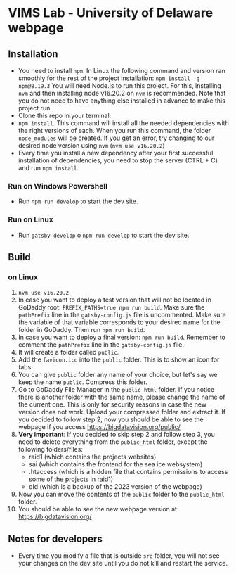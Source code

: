 # VIMS Lab - University of Delaware webpage

## Installation
- You need to install `npm`. In Linux the following command and version ran smoothly for the rest of the project installation:  `npm install -g npm@8.19.3`
You will need Node.js to run this project. For this, installing `nvm` and then installing node v16.20.2 on `nvm` is recommended.
Note that you do not need to have anything else installed in advance to make this project run.
- Clone this repo
In your terminal:
- `npm install`. This command will install all the needed dependencies with the right versions of each. When you run this command, the folder `node_modules` will be created. If you get an error, try changing to our desired node version using `nvm` (`nvm use v16.20.2`)
- Every time you install a new dependency after your first successful installation of dependencies, you need to stop the server (CTRL + C) and run `npm install`.
### Run on Windows Powershell
- Run `npm run develop` to start the dev site.

### Run on Linux
- Run `gatsby develop` o `npm run develop` to start the dev site.

## Build
### on Linux
1. `nvm use v16.20.2`
2. In case you want to deploy a test version that will not be located in GoDaddy root: `PREFIX_PATHS=true npm run build`. Make sure the `pathPrefix` line in the `gatsby-config.js` file is uncommented. Make sure the variable of that variable corresponds to your desired name for the folder in GoDaddy. Then run `npm run build`.
3. In case you want to deploy a final version: `npm run build`. Remember to comment the `pathPrefix` line in the `gatsby-config.js` file.
4. It will create a folder called `public`.
5. Add the `favicon.ico` into the `public` folder. This is to show an icon for tabs.
6. You can give `public` folder any name of your choice, but let's say we keep the name `public`. Compress this folder.
7. Go to GoDaddy File Manager in the `public_html` folder. If you notice there is another folder with the same name, please change the name of the current one. This is only for security reasons in case the new version does not work. Upload your compressed folder and extract it. If you decided to follow step 2, now you should be able to see the webpage if you access https://bigdatavision.org/public/
8. **Very important**: If you decided to skip step 2 and follow step 3, you need to delete everything from the `public_html` folder, except the following folders/files:
    - raid1 (which contains the projects websites)
    - sai (which contains the frontend for the sea ice websystem)
    - .htaccess (which is a hidden file that contains permissions to access some of the projects in raid1)
    - old (which is a backup of the 2023 version of the webpage)
9. Now you can move the contents of the `public` folder to the `public_html` folder.
10. You should be able to see the new webpage version at https://bigdatavision.org/

## Notes for developers
- Every time you modify a file that is outside `src` folder, you will not see your changes on the dev site until you do not kill and restart the service.